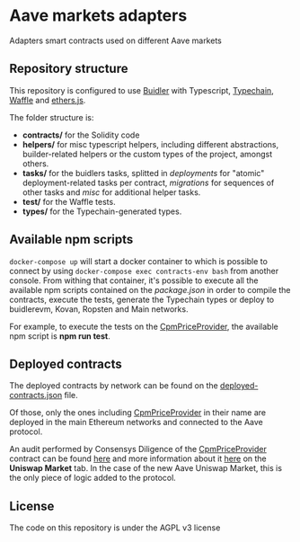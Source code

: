 # Aave markets adapters

Adapters smart contracts used on different Aave markets

## Repository structure
This repository is configured to use [Buidler](https://buidler.dev/) with Typescript, [Typechain](https://github.com/ethereum-ts/TypeChain), [Waffle](https://getwaffle.io/) and [ethers.js](https://github.com/ethers-io/ethers.js/).

The folder structure is:
- **contracts/** for the Solidity code
- **helpers/** for misc typescript helpers, including different abstractions, builder-related helpers or the custom types of the project, amongst others.
- **tasks/** for the buidlers tasks, splitted in *deployments* for "atomic" deployment-related tasks per contract, *migrations* for sequences of other tasks and *misc* for additional helper tasks.
- **test/** for the Waffle tests.
- **types/** for the Typechain-generated types.

## Available npm scripts
`docker-compose up` will start a docker container to which is possible to connect by using `docker-compose exec contracts-env bash` from another console. From withing that container, it's possible to execute all the available npm scripts contained on the *package.json* in order to compile the contracts, execute the tests, generate the Typechain types or deploy to buidlerevm, Kovan, Ropsten and Main networks.

For example, to execute the tests on the [CpmPriceProvider](./contracts/proxies/CpmPriceProvider.sol), the available npm script is **npm run test**.

## Deployed contracts
The deployed contracts by network can be found on the [deployed-contracts.json](./deployed-contracts.json) file.

Of those, only the ones including [CpmPriceProvider](./contracts/proxies/CpmPriceProvider.sol) in their name are deployed in the main Ethereum networks and connected to the Aave protocol. 

An audit performed by Consensys Diligence of the [CpmPriceProvider](./contracts/proxies/CpmPriceProvider.sol) contract can be found [here](https://diligence.consensys.net/audits/2020/05/aave-cpm-price-provider/) and more information about it [here](https://docs.aave.com/developers/developing-on-aave/the-protocol/price-oracle) on the **Uniswap Market** tab. In the case of the new Aave Uniswap Market, this is the only piece of logic added to the protocol.

## License
The code on this repository is under the AGPL v3 license